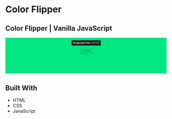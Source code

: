 # Color Flipper

## Color Flipper | Vanilla JavaScript

![screenshot](/Screenshot_2.png)

## Built With

- HTML
- CSS
- JavaScript
